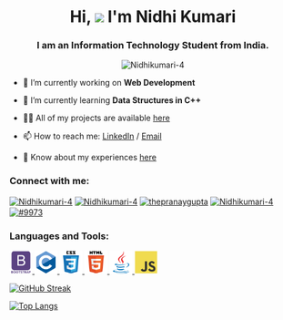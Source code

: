 <h1 align="center">Hi, <img src="https://github.com/TheDudeThatCode/TheDudeThatCode/blob/master/Assets/Hi.gif" width="35px"> I'm Nidhi Kumari</h1>
<h3 align="center">I am an Information Technology Student from India.</h3>
<p align="center"> <img src="https://komarev.com/ghpvc/?username=Nidhikumari-4&label=Profile%20views&color=0e75b6&style=flat" alt="Nidhikumari-4" /> </p>

- 🔭 I’m currently working on **Web Development**

- 🌱 I’m currently learning **Data Structures in C++**

- 👨‍💻 All of my projects are available [here](https://github.com/Nidhikumari-4?tab=repositories)

- 📫 How to reach me: [LinkedIn](https://www.linkedin.com/in/nidhi-singh04/) / [Email](mailto:nidhikumarimain@gmail.com)

- 📄 Know about my experiences [here](https://www.linkedin.com/in/nidhi-singh04/)



<h3 align="left">Connect with me:</h3>
<p align="left">
  
<a href="https://twitter.com/nidhikumari_4" target="blank"><img align="center" src="https://raw.githubusercontent.com/rahuldkjain/github-profile-readme-generator/master/src/images/icons/Social/twitter.svg" alt="Nidhikumari-4" height="30" width="40" /></a>
<a href="https://www.linkedin.com/in/nidhi-singh04/" target="blank"><img align="center" src="https://raw.githubusercontent.com/rahuldkjain/github-profile-readme-generator/master/src/images/icons/Social/linked-in-alt.svg" alt="Nidhikumari-4" height="30" width="40" /></a>
<a href="https://www.hackerrank.com/NidhiSingh_" target="blank"><img align="center" src="https://raw.githubusercontent.com/rahuldkjain/github-profile-readme-generator/master/src/images/icons/Social/hackerrank.svg" alt="thepranaygupta" height="30" width="40" /></a>
<a href="https://leetcode.com/nidhi_kumari/" target="blank"><img align="center" src="https://raw.githubusercontent.com/rahuldkjain/github-profile-readme-generator/master/src/images/icons/Social/leet-code.svg" alt="Nidhikumari-4" height="30" width="40" /></a>
<a href="discord.com/users/886670287930785802" target="blank"><img align="center" src="https://raw.githubusercontent.com/rahuldkjain/github-profile-readme-generator/master/src/images/icons/Social/discord.svg" alt="#9973" height="30" width="40" /></a>
</p>



</p>

<h3 align="left">Languages and Tools:</h3>
<p align="left"> <a href="https://getbootstrap.com" target="_blank"> <img src="https://raw.githubusercontent.com/devicons/devicon/master/icons/bootstrap/bootstrap-plain-wordmark.svg" alt="bootstrap" width="40" height="40"/> </a> <a href="https://www.cprogramming.com/" target="_blank"> <img src="https://raw.githubusercontent.com/devicons/devicon/master/icons/c/c-original.svg" alt="c" width="40" height="40"/> </a> <a href="https://www.w3schools.com/css/" target="_blank"> <img src="https://raw.githubusercontent.com/devicons/devicon/master/icons/css3/css3-original-wordmark.svg" alt="css3" width="40" height="40"/> </a> <a href="https://www.w3.org/html/" target="_blank"> <img src="https://raw.githubusercontent.com/devicons/devicon/master/icons/html5/html5-original-wordmark.svg" alt="html5" width="40" height="40"/> </a> <a href="https://www.java.com" target="_blank"> <img src="https://raw.githubusercontent.com/devicons/devicon/master/icons/java/java-original.svg" alt="java" width="40" height="40"/> </a> <a href="https://developer.mozilla.org/en-US/docs/Web/JavaScript" target="_blank"> <img src="https://raw.githubusercontent.com/devicons/devicon/master/icons/javascript/javascript-original.svg" alt="javascript" width="40" height="40"/> </a> </p>

[![GitHub Streak](https://github-readme-streak-stats.herokuapp.com/?user=Nidhikumari-4)](https://github.com/Nidhikumari-4)

[![Top Langs](https://github-readme-stats.vercel.app/api/top-langs/?username=Nidhikumari-4&layout=compact)](https://github.com/Nidhikumari-4)
